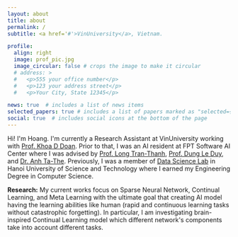 ```yaml
---
layout: about
title: about
permalink: /
subtitle: <a href='#'>VinUniversity</a>, Vietnam.

profile:
  align: right
  image: prof_pic.jpg
  image_circular: false # crops the image to make it circular
  # address: >
  #   <p>555 your office number</p>
  #   <p>123 your address street</p>
  #   <p>Your City, State 12345</p>

news: true  # includes a list of news items
selected_papers: true # includes a list of papers marked as "selected={true}"
social: true  # includes social icons at the bottom of the page
---
```

Hi! I'm Hoang. I'm currently a Research Assistant at VinUniversity working with [Prof. Khoa D Doan](https://khoadoan.me/). Prior to that, I was an AI resident at FPT Software AI Center where I was advised by [Prof. Long Tran-Thanh](https://warwick.ac.uk/fac/sci/dcs/people/long_tran-thanh/), [Prof. Dung Le Duy](https://andrew-dungle.github.io/), and [Dr. Anh Ta-The](https://the-anhta.github.io/). Previously, I was a member of [Data Science Lab](http://ds.soict.hust.edu.vn/) in Hanoi University of Science and Technology where I earned my Engineering Degree in Computer Science. 

**Research:** My current works focus on Sparse Neural Network, Continual Learning, and Meta Learning with the ultimate goal that creating AI model having the learning abilities like human (rapid and continuous learning tasks without catastrophic forgetting). In particular, I am investigating brain-inspired Continual Learning model which different network's components take into account different tasks.
